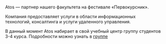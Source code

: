 Atos — партнер нашего факультета на фестивале «Первокурсник».

Компания предоставляет услуги в области информационных технологий, консалтинга и услуги удаленного управления.

В данный момент Atos набирает в свой учебный центр группу студентов 3-4 курса. Подробности можно узнать в [группе](https://vk.cc/8EEQQ4)